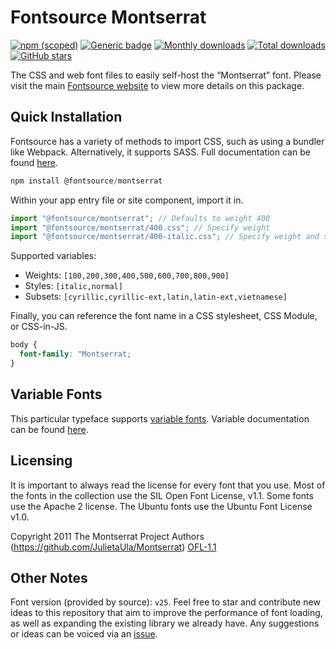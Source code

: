 # Fontsource Montserrat

[![npm (scoped)](https://img.shields.io/npm/v/@fontsource/montserrat?color=brightgreen)](https://www.npmjs.com/package/@fontsource/montserrat) [![Generic badge](https://img.shields.io/badge/fontsource-passing-brightgreen)](https://github.com/fontsource/fontsource) [![Monthly downloads](https://badgen.net/npm/dm/@fontsource/montserrat)](https://github.com/fontsource/fontsource) [![Total downloads](https://badgen.net/npm/dt/@fontsource/montserrat)](https://github.com/fontsource/fontsource) [![GitHub stars](https://img.shields.io/github/stars/fontsource/fontsource.svg?style=social&label=Star)](https://github.com/fontsource/fontsource/stargazers)

The CSS and web font files to easily self-host the “Montserrat” font. Please visit the main [Fontsource website](https://fontsource.org/fonts/montserrat) to view more details on this package.

## Quick Installation

Fontsource has a variety of methods to import CSS, such as using a bundler like Webpack. Alternatively, it supports SASS. Full documentation can be found [here](https://fontsource.org/docs/introduction).

```javascript
npm install @fontsource/montserrat
```

Within your app entry file or site component, import it in.

```javascript
import "@fontsource/montserrat"; // Defaults to weight 400
import "@fontsource/montserrat/400.css"; // Specify weight
import "@fontsource/montserrat/400-italic.css"; // Specify weight and style

```

Supported variables:
- Weights: `[100,200,300,400,500,600,700,800,900]`
- Styles: `[italic,normal]`
- Subsets: `[cyrillic,cyrillic-ext,latin,latin-ext,vietnamese]`

Finally, you can reference the font name in a CSS stylesheet, CSS Module, or CSS-in-JS.

```css
body {
  font-family: "Montserrat;
}
```

## Variable Fonts

This particular typeface supports [variable fonts](https://developer.mozilla.org/en-US/docs/Web/CSS/CSS_Fonts/Variable_Fonts_Guide).
Variable documentation can be found [here](https://fontsource.org/docs/variable-fonts).

## Licensing
It is important to always read the license for every font that you use.
Most of the fonts in the collection use the SIL Open Font License, v1.1. Some fonts use the Apache 2 license. The Ubuntu fonts use the Ubuntu Font License v1.0.

Copyright 2011 The Montserrat Project Authors (https://github.com/JulietaUla/Montserrat)
[OFL-1.1](http://scripts.sil.org/OFL)

## Other Notes
Font version (provided by source): `v25`.
Feel free to star and contribute new ideas to this repository that aim to improve the performance of font loading, as well as expanding the existing library we already have. Any suggestions or ideas can be voiced via an [issue](https://github.com/fontsource/fontsource/issues).